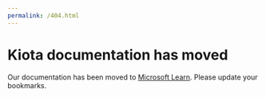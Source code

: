 ```yaml
---
permalink: /404.html
---
```


# Kiota documentation has moved

Our documentation has been moved to [Microsoft Learn](https://learn.microsoft.com/openapi). Please update your bookmarks.
